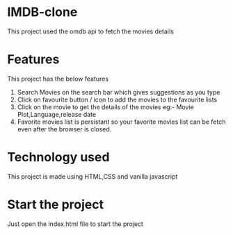 # IMDB-clone
This project used the omdb api to fetch the movies details

# Features
This project has the below features

1) Search Movies on the search bar which gives suggestions as you type
2) Click on favourite button / icon to add the movies to the favourite lists
3) Click on the movie to get the details of the movies eg:- Movie Plot,Language,release date
4) Favorite movies list is persistant so your favorite movies list can be fetch even after the browser is closed.

# Technology used
This project is made using HTML,CSS and vanilla javascript

# Start the project
Just open the index.html file to start the project
